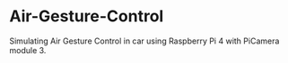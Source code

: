 # Air-Gesture-Control
Simulating Air Gesture Control in car using Raspberry Pi 4 with PiCamera module 3.
